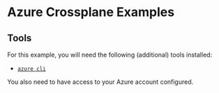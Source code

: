 # Azure Crossplane Examples

## Tools

For this example, you will need the following (additional) tools installed:

- [`azure cli`](https://learn.microsoft.com/en-us/cli/azure/install-azure-cli)

You also need to have access to your Azure account configured.
